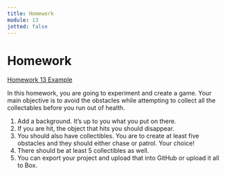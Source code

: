 ```yaml
---
title: Homework
module: 13
jotted: false
---
```


# Homework

<a href="https://github.com/Montana-Media-Arts/220_CreativeCoding2-Spring2023-Samples/tree/main/Homework%2013" target="_blank_">Homework 13 Example</a>

In this homework, you are going to experiment and create a game. Your main objective is to avoid the obstacles while attempting to collect all the collectables before you run out of health.
1.	Add a background. It’s up to you what you put on there.
2.	If you are hit, the object that hits you should disappear.
3.	You should also have collectibles. You are to create at least five obstacles and they should either chase or patrol. Your choice!
4.	There should be at least 5 collectibles as well.
5. You can export your project and upload that into GitHub or upload it all to Box.




<!--2.	If you are hit, you should lose health. If you run out of health, the game should be over.
3.	You should also have collectibles. You are to create at least five obstacles and they should either chase or patrol. Your choice!
4.	There should be at least 5 collectibles as well.
5.	If you collect everything, you should win.
6. Because of the size of your project, you will most likely need to upload everything into Box and submit a Box link this week.
-->




